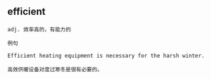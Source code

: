 ## efficient
```
adj. 效率高的，有能力的

例句

Efficient heating equipment is necessary for the harsh winter.

高效供暖设备对度过寒冬是很有必要的。
```